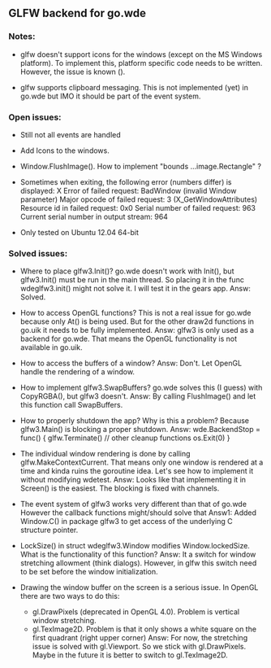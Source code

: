 ## GLFW backend for go.wde

### Notes:

- glfw doesn't support icons for the windows (except on the MS Windows platform).
  To implement this, platform specific code needs to be written. However, the 
  issue is known ().

- glfw supports clipboard messaging. This is not implemented (yet) in go.wde 
  but IMO it should be part of the event system.

### Open issues:

- Still not all events are handled

- Add Icons to the windows.

- Window.FlushImage(). How to implement "bounds ...image.Rectangle" ?

- Sometimes when exiting, the following error (numbers differ) is displayed:
        X Error of failed request:  BadWindow (invalid Window parameter)
          Major opcode of failed request:  3 (X_GetWindowAttributes)
          Resource id in failed request:  0x0
          Serial number of failed request:  963
          Current serial number in output stream:  964

- Only tested on Ubuntu 12.04 64-bit

### Solved issues:

- Where to place glfw3.Init()? go.wde doesn't work with Init(), 
  but glfw3.Init() must be run in the main thread. So placing it in the
  func wdeglfw3.init() might not solve it.
  I will test it in the gears app.
  Answ: Solved.
    
- How to access OpenGL functions? This is not a real issue for go.wde because
  only At() is being used. But for the other draw2d functions in go.uik it 
  needs to be fully implemented.
  Answ: glfw3 is only used as a backend for go.wde. That means the OpenGL
  functionality is not available in go.uik.

- How to access the buffers of a window?
  Answ: Don't. Let OpenGL handle the rendering of a window.

- How to implement glfw3.SwapBuffers? go.wde solves this (I guess) with
  CopyRGBA(), but glfw3 doesn't.
  Answ: By calling FlushImage() and let this function call SwapBuffers.
    
- How to properly shutdown the app? Why is this a problem? 
  Because glfw3.Main() is blocking a proper shutdown.
  Answ:
        wde.BackendStop = func() {
            glfw.Terminate()
            // other cleanup functions
            os.Exit(0)
        }

- The individual window rendering is done by calling 
  glfw.MakeContextCurrent. That means only one window is rendered at a time
  and kinda ruins the goroutine idea.
  Let's see how to implement it without modifying wdetest.
  Answ: Looks like that implementing it in Screen() is the easiest.
  The blocking is fixed with channels.

- The event system of glfw3 works very different than that of go.wde
  However the callback functions might/should solve that
  Answ1: Added Window.C() in package glfw3 to get access of the underlying C
  structure pointer.

- LockSize() in struct wdeglfw3.Window modifies Window.lockedSize.
  What is the functionality of this function?
  Answ: It a switch for window stretching allowment (think dialogs).
  However, in glfw this switch need to be set before the window initialization.

- Drawing the window buffer on the screen is a serious issue. In OpenGL there 
  are two ways to do this:
    - gl.DrawPixels (deprecated in OpenGL 4.0). Problem is vertical window 
      stretching.
    - gl.TexImage2D. Problem is that it only shows a white square on the 
      first quadrant (right upper corner)
  Answ: For now, the stretching issue is solved with gl.Viewport.
  So we stick with gl.DrawPixels.
  Maybe in the future it is better to switch to gl.TexImage2D.

